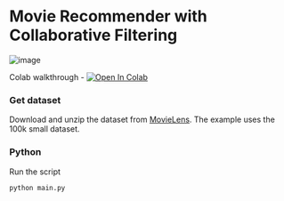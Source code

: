# Movie Recommender with Collaborative Filtering
![image](https://github.com/lancedb/vectordb-recipes/assets/43097991/d1f21be5-30a4-4b30-85ea-a84890b29b3d)

Colab walkthrough - <a href="https://colab.research.google.com/github/lancedb/vectordb-recipes/blob/main/examples/movie-recommender/main.ipynb"><img src="https://colab.research.google.com/assets/colab-badge.svg" alt="Open In Colab"></a>

### Get dataset
Download and unzip the dataset from [MovieLens](https://grouplens.org/datasets/movielens/latest/). The example uses the 100k small dataset.

### Python
Run the script
```python
python main.py
```
